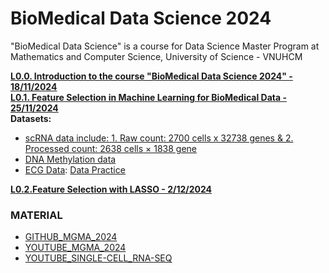 # BioMedical Data Science 2024
"BioMedical Data Science" is a course for Data Science Master Program at Mathematics and Computer Science, University of Science - VNUHCM

[**L0.0. Introduction to the course "BioMedical Data Science 2024" - 18/11/2024**](https://github.com/luuloi/BioMedical_DataScience_2024/tree/main/Lecture_0) \
[**L0.1. Feature Selection in Machine Learning for BioMedical Data - 25/11/2024**](https://github.com/luuloi/BioMedical_DataScience_2024/tree/main/Lecture_0.1) \
**Datasets:**
- [scRNA data include: 1. Raw count: 2700 cells x 32738 genes & 2. Processed count: 2638 cells × 1838 gene](https://drive.google.com/drive/folders/1EuQehUysu9yb4ppVEyuk8RfO_VHGBGRF)
- [DNA Methylation data](https://github.com/luuloi/BioMedical_DataScience_2024/blob/main/Lecture_0/DNA_methylation.rar)
- [ECG Data](https://physionet.org/content/ptb-xl/1.0.1/): [Data Practice](https://drive.google.com/file/d/1TOXzRMsQYiMcGPICi1WJ6vppmQ5xamET/view?usp=sharing)

[**L0.2.Feature Selection with LASSO - 2/12/2024**](https://github.com/luuloi/BioMedical_DataScience_2024/blob/main/Lecture_0.2/Lecture02_LASSO.pdf)

### MATERIAL
- [GITHUB_MGMA_2024](https://github.com/UeenHuynh/MGMA_2024)
- [YOUTUBE_MGMA_2024](https://www.youtube.com/playlist?list=PLXtgXP89Tyn-cldf3rwqsCh5nR031OD-s)
- [YOUTUBE_SINGLE-CELL_RNA-SEQ](https://www.youtube.com/watch?v=pVyZvX8N5ww&list=PLXtgXP89Tyn_N5HAs-SWgbMKr_iOIhYrw&pp=iAQB)
